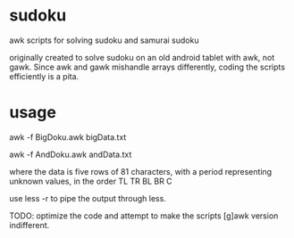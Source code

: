 # sudoku
awk scripts for solving sudoku and samurai sudoku

originally created to solve sudoku on an old android 
tablet with awk, not gawk. Since awk and gawk mishandle 
arrays differently, coding the scripts efficiently is a
pita.

# usage
awk -f BigDoku.awk bigData.txt

awk -f AndDoku.awk andData.txt

where the data is five rows of 81 characters, with a period 
representing unknown values, in the order TL TR BL BR C

use less -r to pipe the output through less.

TODO: optimize the code and attempt to make the scripts [g]awk 
version indifferent.
